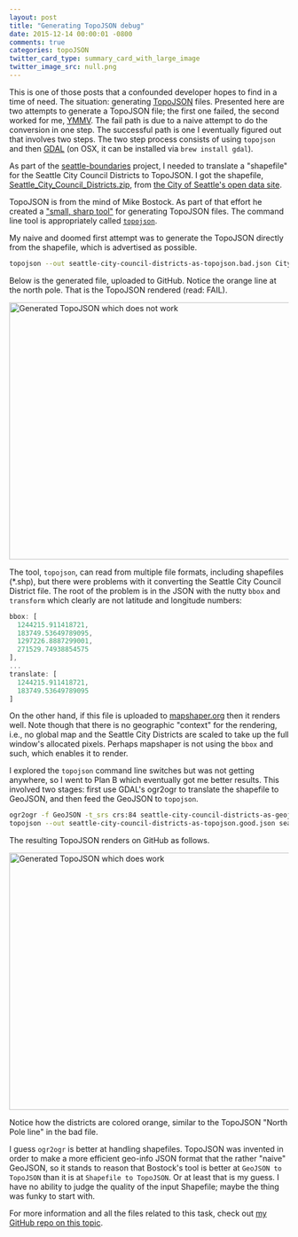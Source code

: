 ```yaml
---
layout: post
title: "Generating TopoJSON debug"
date: 2015-12-14 00:00:01 -0800
comments: true
categories: topoJSON
twitter_card_type: summary_card_with_large_image
twitter_image_src: null.png
---
```

This is one of those posts that a confounded developer hopes to find in a time of need.
The situation: generating [TopoJSON](https://github.com/mbostock/topojson) files.
Presented here are two attempts to generate a TopoJSON file; the first one failed, the second worked for me, [YMMV](https://en.wiktionary.org/wiki/YMMV).
The fail path is due to a naive attempt to do the conversion in one step. The successful path is one I eventually figured out that involves two steps.
The two step process consists of using `topojson` and then [GDAL](http://www.gdal.org/) (on OSX, it can be installed via `brew install gdal`).

As part of the [seattle-boundaries](http://tigue.com/by-time/2015/12/09/seattle-boundaries/) project, I needed to translate a
"shapefile" for the Seattle City Council Districts to TopoJSON.
I got the shapefile, [Seattle_City_Council_Districts.zip](https://data.seattle.gov/City-Business/City-Council-Districts/th8u-8xnq), from 
[the City of Seattle's open data site](https://data.seattle.gov/).

TopoJSON is from the mind of Mike Bostock. As part of that effort he created a ["small, sharp tool"](https://en.wikipedia.org/wiki/Unix_philosophy#Origin) for generating TopoJSON files. 
The command line tool is appropriately called [`topojson`](https://github.com/mbostock/topojson/wiki/Command-Line-Reference).

My naive and doomed first attempt was to generate the TopoJSON directly from the shapefile, which is advertised as possible.

```bash
topojson --out seattle-city-council-districts-as-topojson.bad.json City_Council_Districts.shp
```

Below is the generated file, uploaded to GitHub. Notice the orange line at the north pole. That is the TopoJSON rendered (read: FAIL).

<a title='TopoJSON fail' href='https://github.com/JohnTigue/nodeio/blob/master/data/generating-topojson/seattle-city-council-districts-as-topojson.bad.json'><img src='{{site.cdn_bucket}}twumbshot/topojson-fail.png' class='center' alt='Generated TopoJSON which does not work' width='750' height='464' /></a>

The tool, `topojson`, can read from multiple file formats, including shapefiles (*.shp), but there were problems with it converting the Seattle City Council District file. 
The root of the problem is in the JSON with the nutty `bbox` and `transform` which clearly are not latitude and longitude numbers:

```JavaScript
bbox: [
  1244215.911418721,
  183749.53649789095,
  1297226.8887299001,
  271529.74938854575
],
...
translate: [
  1244215.911418721,
  183749.53649789095
]
```
On the other hand, if this file is uploaded to [mapshaper.org](http://www.mapshaper.org/) then it renders well. Note though that there is no geographic "context" for the rendering, i.e., no global map and the Seattle City Districts are scaled to take up the full window's allocated pixels. Perhaps mapshaper is not using the `bbox` and such, which enables it to render.

I explored the `topojson` command line switches but was not getting anywhere, so I went to Plan B which eventually got me better results. This involved two stages: first use GDAL's ogr2ogr to translate the shapefile to GeoJSON, and then feed the GeoJSON to `topojson`.

```bash
ogr2ogr -f GeoJSON -t_srs crs:84 seattle-city-council-districts-as-geojson.json City_Council_Districts.shp
topojson --out seattle-city-council-districts-as-topojson.good.json seattle-city-council-districts-as-geojson.json
```

The resulting TopoJSON renders on GitHub as follows.

<a title='TopoJSON win' href='https://github.com/JohnTigue/nodeio/blob/master/data/generating-topojson/seattle-city-council-districts-as-topojson.good.json'><img src='{{site.cdn_bucket}}twumbshot/topojson-win.png' class='center' alt='Generated TopoJSON which does work' width='750' height='464' /></a>

Notice how the districts are colored orange, similar to the TopoJSON "North Pole line" in the bad file.

I guess `ogr2ogr` is better at handling shapefiles. TopoJSON was invented in order to make a more efficient geo-info JSON format that the rather "naive" GeoJSON, so it stands to reason that Bostock's tool is better at `GeoJSON to TopoJSON` than it is at `Shapefile to TopoJSON`. Or at least that is my guess. I have no ability to judge the quality of the input Shapefile; maybe the thing was funky to start with.

For more information and all the files related to this task, check out [my GitHub repo on this topic](https://github.com/JohnTigue/nodeio/tree/master/data/generating-topojson).